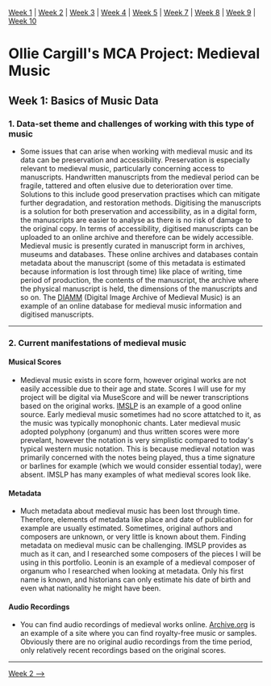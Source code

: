 [Week 1](https://olliecargill.github.io/MCA-2022) | [Week 2](https://olliecargill.github.io/MCA-2022/labtasks/week2/week2.html) | [Week 3](https://olliecargill.github.io/MCA-2022/labtasks/week3/week3.html) | [Week 4](https://olliecargill.github.io/MCA-2022/labtasks/week4/week4.html) | [Week 5](https://olliecargill.github.io/MCA-2022/labtasks/week5/week5.html) | [Week 7](https://olliecargill.github.io/MCA-2022/labtasks/week7/week7.html) | [Week 8](https://olliecargill.github.io/MCA-2022/labtasks/week8/week8.html) | [Week 9](https://olliecargill.github.io/MCA-2022/labtasks/week9/week9.html) | [Week 10](https://olliecargill.github.io/MCA-2022/labtasks/week10/week10.html)
    
# Ollie Cargill's MCA Project: Medieval Music

## Week 1: Basics of Music Data

### 1. Data-set theme and challenges of working with this type of music

* Some issues that can arise when working with medieval music and its data can be preservation and accessibility. Preservation is especially relevant to medieval music, particularly concerning access to manuscripts. Handwritten manuscripts from the medieval period can be fragile, tattered and often elusive due to deterioration over time. Solutions to this include good preservation practises which can mitigate further degradation, and restoration methods. Digitising the manuscripts is a solution for both preservation and accessibility, as in a digital form, the manuscripts are easier to analyse as there is no risk of damage to the original copy. In terms of accessibility, digitised manuscripts can be uploaded to an online archive and therefore can be widely accessible. Medieval music is presently curated in manuscript form in archives, museums and databases. These online archives and databases contain metadata about the manuscript (some of this metadata is estimated because information is lost through time) like place of writing, time period of production, the contents of the manuscript, the archive where the physical manuscript is held, the dimensions of the manuscripts and so on. The [DIAMM](https://www.diamm.ac.uk/) (Digital Image Archive of Medieval Music) is an example of an online database for medieval music information and digitised manuscripts.

<hr>

### 2. Current manifestations of medieval music

#### Musical Scores

* Medieval music exists in score form, however original works are not easily accessible due to their age and state. Scores I will use for my project will be digital via MuseScore and will be newer transcriptions based on the original works. [IMSLP](https://imslp.org/wiki/Main_Page) is an example of a good online source. Early medieval music sometimes had no score attatched to it, as the music was typically monophonic chants. Later medieval music adopted polyphony (organum) and thus written scores were more prevelant, however the notation is very simplistic compared to today's typical western music notation. This is because medieval notation was primarily concerned with the notes being played, thus a time signature or barlines for example (which we would consider essential today), were absent. IMSLP has many examples of what medieval scores look like.
   
#### Metadata

* Much metadata about medieval music has been lost through time. Therefore, elements of metadata like place and date of publication for example are usually estimated. Sometimes, original authors and composers are unknown, or very little is known about them. Finding metadata on medieval music can be challenging. IMSLP provides as much as it can, and I researched some composers of the pieces I will be using in this portfolio. Leonin is an example of a medieval composer of organum who I researched when looking at metadata. Only his first name is known, and historians can only estimate his date of birth and even what nationality he might have been. 

#### Audio Recordings

* You can find audio recordings of medieval works online. [Archive.org](https://archive.org/details/audio_music) is an example of a site where you can find royalty-free music or samples. Obviously there are no original audio recordings from the time period, only relatively recent recordings based on the original scores.

<hr>

<a href="https://olliecargill.github.io/MCA-2022/labtasks/week2/week2.html" style ="text-align:centre;">Week 2 --></a>
